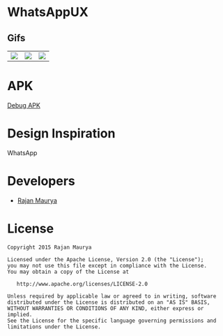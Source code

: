 # WhatsAppUX

## Gifs
<table>
  <tr>
    <td><img src="https://raw.githubusercontent.com/therajanmaurya/Whatsapp-profile-view/master/arts/home.gif"></td>
    <td><img src="https://raw.githubusercontent.com/therajanmaurya/Whatsapp-profile-view/master/arts/gallery.gif"></td>
    <td><img src="https://raw.githubusercontent.com/therajanmaurya/Whatsapp-profile-view/master/arts/camera.gif"></td>
   
  </tr>
</table>

# APK
[Debug APK](https://github.com/therajanmaurya/Whatsapp-profile-view/releases/download/v1.0.0/app-debug.apk)

# Design Inspiration

WhatsApp

# Developers

* [Rajan Maurya](https://github.com/therajanmaurya)

# License

```
Copyright 2015 Rajan Maurya

Licensed under the Apache License, Version 2.0 (the "License");
you may not use this file except in compliance with the License.
You may obtain a copy of the License at

   http://www.apache.org/licenses/LICENSE-2.0

Unless required by applicable law or agreed to in writing, software
distributed under the License is distributed on an "AS IS" BASIS,
WITHOUT WARRANTIES OR CONDITIONS OF ANY KIND, either express or implied.
See the License for the specific language governing permissions and
limitations under the License.

```



